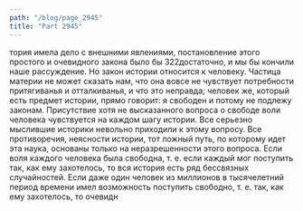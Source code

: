 ```yaml
---
path: "/blog/page_2945"
title: "Part 2945"
---
```


тория имела дело с внешними явлениями, постановление этого простого и очевидного закона было бы 322достаточно, и мы бы кончили наше рассуждение. Но закон истории относится к человеку. Частица материи не может сказать нам, что она вовсе не чувствует потребности притягиванья и отталкиванья, и что это неправда; человек же, который есть предмет истории, прямо говорит: я свободен и потому не подлежу законам.
Присутствие хотя не высказанного вопроса о свободе воли человека чувствуется на каждом шагу истории.
Все серьезно мыслившие историки невольно приходили к этому вопросу. Все противоречия, неясности истории, тот ложный путь, по которому идет эта наука, основаны только на неразрешенности этого вопроса.
Если воля каждого человека была свободна, т. е. если каждый мог поступить так, как ему захотелось, то вся история есть ряд бессвязных случайностей.
Если даже один человек из миллионов в тысячелетний период времени имел возможность поступить свободно, т. е. так, как ему захотелось, то очевидн
